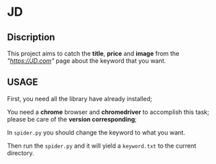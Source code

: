 # JD
## Discription
This project aims to catch the **title**, **price** and **image** from the *"https://JD.com"* page about the keyword that you want.  
## USAGE
First, you need all the library have already installed;  

You need a **chrome** browser and **chromedriver** to accomplish this task; please be care of the **version corresponding**;

In `spider.py` you should change the keyword to what you want.  

Then run the `spider.py` and it will yield a `keyword.txt` to the current directory.
 
